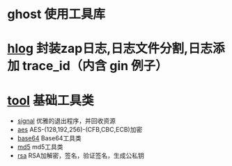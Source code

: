 # ghost 使用工具库

# [hlog](https://github.com/hwholiday/ghost/tree/main/hlog) 封装zap日志,日志文件分割,日志添加 trace_id（内含 gin 例子）

# [tool](https://github.com/hwholiday/ghost/tree/main/tools) 基础工具类
   - [signal](https://github.com/hwholiday/ghost/tree/main/tools/signal.go) 优雅的退出程序，并回收资源 
   - [aes](https://github.com/hwholiday/ghost/tree/main/tools/aes.go) AES-(128,192,256)-(CFB,CBC,ECB)加密
   - [base64](https://github.com/hwholiday/ghost/tree/main/tools/base64.go) Base64工具类
   - [md5](https://github.com/hwholiday/ghost/tree/main/tools/md5.go) md5工具类
   - [rsa](https://github.com/hwholiday/ghost/tree/main/tools/rsa.go) RSA加解密，签名，验证签名，生成公私钥
  